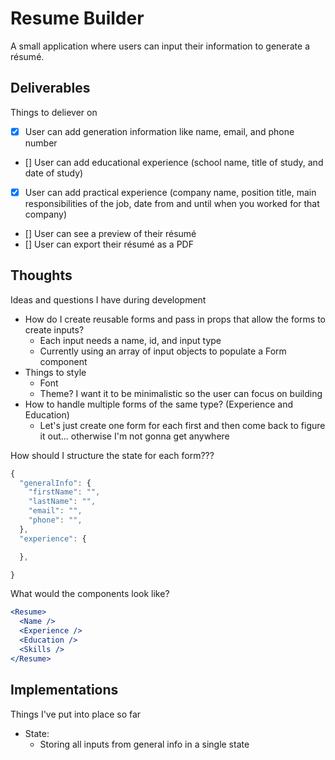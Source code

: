 # Resume Builder

A small application where users can input their information to generate a résumé.

## Deliverables

Things to deliever on

- [X] User can add generation information like name, email, and phone number
- [] User can add educational experience (school name, title of study, and date of study)
- [X] User can add practical experience (company name, position title, main responsibilities of the job, date from and until when you worked for that company)
- [] User can see a preview of their résumé
- [] User can export their résumé as a PDF

## Thoughts

Ideas and questions I have during development

- How do I create reusable forms and pass in props that allow the forms to create inputs?
  - Each input needs a name, id, and input type
  - Currently using an array of input objects to populate a Form component
- Things to style
  - Font
  - Theme? I want it to be minimalistic so the user can focus on building
- How to handle multiple forms of the same type? (Experience and Education)
  - Let's just create one form for each first and then come back to figure it out... otherwise I'm not gonna get anywhere

How should I structure the state for each form???

```javascript
{
  "generalInfo": {
    "firstName": "",
    "lastName": "",
    "email": "",
    "phone": "",
  },
  "experience": {

  },

}
```

What would the components look like?

```jsx
<Resume>
  <Name />
  <Experience />
  <Education />
  <Skills />
</Resume>
```

## Implementations

Things I've put into place so far

- State:
  - Storing all inputs from general info in a single state